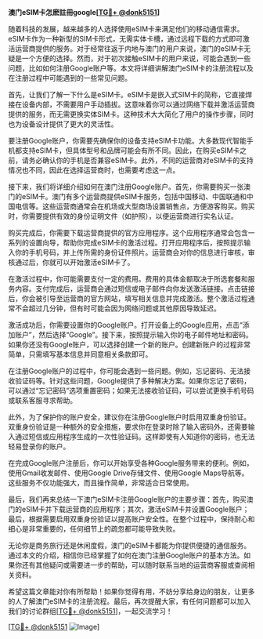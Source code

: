 **澳门eSIM卡怎麽註冊google[[TG💪+ @donk5151](https://t.me/s/donk5151)]**

随着科技的发展，越来越多的人选择使用eSIM卡来满足他们的移动通信需求。eSIM卡作为一种新型的SIM卡形式，无需实体卡槽，通过远程下载的方式即可激活运营商提供的服务。对于经常往返于内地与澳门的用户来说，澳门的eSIM卡无疑是一个方便的选择。然而，对于初次接触eSIM卡的用户来说，可能会遇到一些问题，比如如何注册Google账户等。本文将详细讲解澳门eSIM卡的注册流程以及在注册过程中可能遇到的一些常见问题。

首先，让我们了解一下什么是eSIM卡。eSIM卡是嵌入式SIM卡的简称，它直接焊接在设备内部，不需要用户手动插拔。这意味着你可以通过网络下载并激活运营商提供的服务，而无需更换实体SIM卡。这种技术大大简化了用户的操作步骤，同时也为设备设计提供了更大的灵活性。

要注册Google账户，你需要先确保你的设备支持eSIM卡功能。大多数现代智能手机都支持eSIM卡，但具体型号和品牌可能会有所不同。因此，在购买eSIM卡之前，请务必确认你的手机是否兼容eSIM卡。此外，不同的运营商对eSIM卡的支持情况也不同，因此在选择运营商时，也需要考虑这一点。

接下来，我们将详细介绍如何在澳门注册Google账户。首先，你需要购买一张澳门的eSIM卡。澳门有多个运营商提供eSIM卡服务，包括中国移动、中国联通和中国电信等。这些运营商通常会在机场或大型商场设置销售点，方便游客购买。购买时，你需要提供有效的身份证明文件（如护照），以便运营商进行实名认证。

购买完成后，你需要下载运营商提供的官方应用程序。这个应用程序通常会包含一系列的设置向导，帮助你完成eSIM卡的激活过程。打开应用程序后，按照提示输入你的手机号码，并上传所需的身份证件照片。运营商会对你的信息进行审核，审核通过后，你就可以开始激活eSIM卡了。

在激活过程中，你可能需要支付一定的费用。费用的具体金额取决于所选套餐和服务内容。支付完成后，运营商会通过短信或电子邮件向你发送激活链接。点击链接后，你会被引导至运营商的官方网站，填写相关信息并完成激活。整个激活过程通常不会超过几分钟，但有时可能会因为网络问题或其他原因导致延迟。

激活成功后，你需要设置你的Google账户。打开设备上的Google应用，点击“添加账户”，然后选择“Google”。接下来，按照提示输入你的电子邮件地址和密码。如果你还没有Google账户，可以选择创建一个新的账户。创建新账户的过程非常简单，只需填写基本信息并同意相关条款即可。

在注册Google账户的过程中，你可能会遇到一些问题。例如，忘记密码、无法接收验证码等。针对这些问题，Google提供了多种解决方案。如果你忘记了密码，可以通过“忘记密码”选项重置密码；如果无法接收验证码，可以尝试更换手机号码或联系客服寻求帮助。

此外，为了保护你的账户安全，建议你在注册Google账户时启用双重身份验证。双重身份验证是一种额外的安全措施，要求你在登录时除了输入密码外，还需要输入通过短信或应用程序生成的一次性验证码。这样即使有人知道你的密码，也无法轻易登录你的账户。

在完成Google账户注册后，你可以开始享受各种Google服务带来的便利。例如，使用Gmail收发邮件、使用Google Drive存储文件、使用Google Maps导航等。这些服务不仅功能强大，而且操作简单，非常适合日常使用。

最后，我们再来总结一下澳门eSIM卡注册Google账户的主要步骤：首先，购买澳门的eSIM卡并下载运营商的应用程序；其次，激活eSIM卡并设置Google账户；最后，根据需要启用双重身份验证以提高账户安全性。在整个过程中，保持耐心和细心是非常重要的，任何细节上的疏忽都可能导致失败。

无论你是商务旅行还是休闲度假，澳门的eSIM卡都能为你提供便捷的通信服务。通过本文的介绍，相信你已经掌握了如何在澳门注册Google账户的基本方法。如果你还有其他疑问或需要进一步的帮助，可以随时联系当地的运营商客服或查阅相关资料。

希望这篇文章能对你有所帮助！如果你觉得有用，不妨分享给身边的朋友，让更多的人了解澳门eSIM卡的注册流程。最后，再次提醒大家，有任何问题都可以加入我们的讨论群组[[TG💪+ @donk5151](https://t.me/s/donk5151)]，一起交流学习！

[[TG💪+ @donk5151](https://t.me/s/donk5151) ![Image](https://i.postimg.cc/rwNCRYN7/Snipaste-2025-04-30-17-27-05.png)]